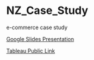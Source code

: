 # NZ_Case_Study
e-commerce case study

<a href="https://docs.google.com/presentation/d/1DcW7QfniRAjxMOApd4tarjapJdheeMOt1_BontmUs4c/edit#slide=id.gc6f73a04f_0_20"> Google Slides Presentation </a>

<a href="https://public.tableau.com/profile/stephanie.m.juniper#!/vizhome/NZCaseStudy/OrdersbyCustomerType?publish=yes">Tableau Public Link</a>